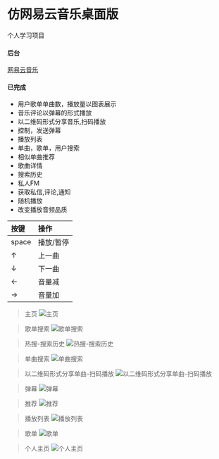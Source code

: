 # 仿网易云音乐桌面版
个人学习项目


#### 后台
[网易云音乐](https://github.com/Binaryify/NeteaseCloudMusicApi)

#### 已完成  

* 用户歌单单曲数，播放量以图表展示
* 音乐评论以弹幕的形式播放
* 以二维码形式分享音乐,扫码播放
* 控制，发送弹幕
* 播放列表
* 单曲，歌单，用户搜索
* 相似单曲推荐
* 歌曲详情
* 搜索历史
* 私人FM
* 获取私信,评论,通知
* 随机播放
* 改变播放音频品质

| 按键 | 操作 |
|:--|:--|
|space|播放/暂停|
|↑|上一曲|
|↓|下一曲|
|←|音量减|
|→|音量加|

> 主页
![主页](https://github.com/zpfnb/desktop-music/raw/master/readme-img/主页.jpg)

> 歌单搜索
![歌单搜索](https://github.com/zpfnb/desktop-music/raw/master/readme-img/歌单搜索.jpg)

> 热搜-搜索历史
![热搜-搜索历史](https://github.com/zpfnb/desktop-music/raw/master/readme-img/热搜-搜索历史.jpg)

>单曲搜索
![单曲搜索](https://github.com/zpfnb/desktop-music/raw/master/readme-img/单曲搜索.jpg)

>以二维码形式分享单曲-扫码播放
![以二维码形式分享单曲-扫码播放](https://github.com/zpfnb/desktop-music/raw/master/readme-img/以二维码形式分享单曲-扫码播放.jpg)

>弹幕
![弹幕](https://github.com/zpfnb/desktop-music/raw/master/readme-img/弹幕.jpg)

>推荐
![推荐](https://github.com/zpfnb/desktop-music/raw/master/readme-img/推荐.jpg)

>播放列表
![播放列表](https://github.com/zpfnb/desktop-music/raw/master/readme-img/播放列表.jpg)

>歌单
![歌单](https://github.com/zpfnb/desktop-music/raw/master/readme-img/歌单.jpg)

>个人主页
![个人主页](https://github.com/zpfnb/desktop-music/raw/master/readme-img/个人主页.jpg)

